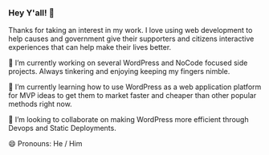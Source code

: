 ### Hey Y'all! 👋

Thanks for taking an interest in my work. I love using web development to help causes and government give their supporters and citizens interactive experiences that can help make their lives better.

🔭 I’m currently working on several WordPress and NoCode focused side projects. Always tinkering and enjoying keeping my fingers nimble.

🌱 I’m currently learning how to use WordPress as a web application platform for MVP ideas to get them to market faster and cheaper than other popular methods right now.

👯 I’m looking to collaborate on making WordPress more efficient through Devops and Static Deployments.

😄 Pronouns: He / Him


<!--
**schutzsmith/schutzsmith** is a ✨ _special_ ✨ repository because its `README.md` (this file) appears on your GitHub profile.

Here are some ideas to get you started:

- 🔭 I’m currently working on ...
- 🌱 I’m currently learning ...
- 👯 I’m looking to collaborate on ...
- 🤔 I’m looking for help with ...
- 💬 Ask me about ...
- 📫 How to reach me: ...
- 😄 Pronouns: ...
- ⚡ Fun fact: ...
-->
